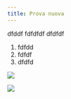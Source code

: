 ```yaml
---
title: Prova nuova
---
```

dfddf fdfdfdf dfdfdf

1. fdfdd
2. fdfdf
3. dfdfd

![](/images/uploads/500px-happy_smiley_face.png)

![](/uploads/20250826_1002_impianto-solare-compatto_remix_01k3jp8drcfb7bpzhtmtad38gk.png)
